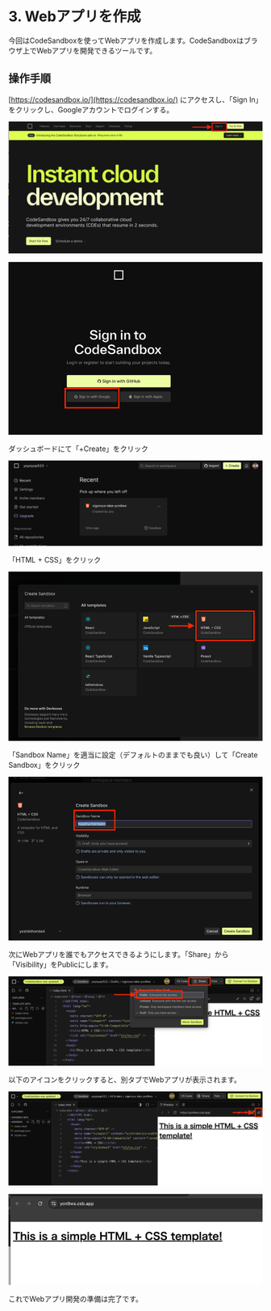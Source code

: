 # 3. Webアプリを作成

今回はCodeSandboxを使ってWebアプリを作成します。CodeSandboxはブラウザ上でWebアプリを開発できるツールです。

## 操作手順

[https://codesandbox.io/](https://codesandbox.io/) にアクセスし、「Sign In」をクリックし、Googleアカウントでログインする。

![img.png](img.png)

![img_1.png](img_1.png)

ダッシュボードにて「+Create」をクリック

![img_4.png](img_4.png)

「HTML + CSS」をクリック

![img_11.png](assets/img_11.png)

「Sandbox Name」を適当に設定（デフォルトのままでも良い）して「Create Sandbox」をクリック

![img_3.png](img_3.png)

次にWebアプリを誰でもアクセスできるようにします。「Share」から「Visibility」をPublicにします。

![img_14.png](assets/img_14.png)

以下のアイコンをクリックすると、別タブでWebアプリが表示されます。

![img_17.png](assets/img_17.png)

![img_18.png](assets/img_18.png)

これでWebアプリ開発の準備は完了です。
